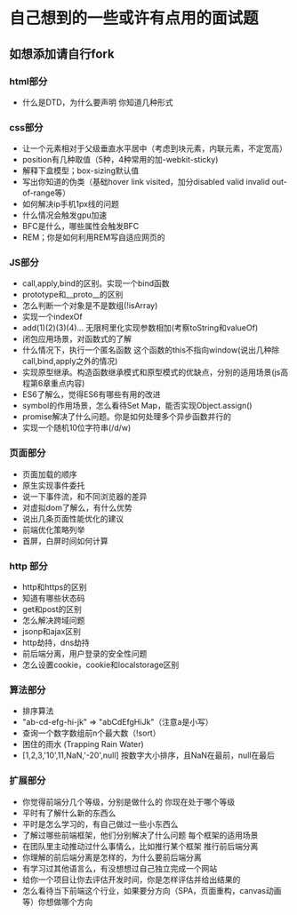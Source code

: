 # 自己想到的一些或许有点用的面试题
## 如想添加请自行fork
### html部分
+ 什么是DTD，为什么要声明 你知道几种形式

### css部分
+ 让一个元素相对于父级垂直水平居中（考虑到块元素，内联元素，不定宽高）
+ position有几种取值（5种，4种常用的加-webkit-sticky)
+ 解释下盒模型；box-sizing默认值
+ 写出你知道的伪类（基础hover link visited，加分disabled valid invalid out-of-range等）
+ 如何解决ip手机1px线的问题
+ 什么情况会触发gpu加速
+ BFC是什么，哪些属性会触发BFC
+ REM；你是如何利用REM写自适应网页的

### JS部分
+ call,apply,bind的区别。实现一个bind函数
+ prototype和__proto__的区别
+ 怎么判断一个对象是不是数组(!isArray)
+ 实现一个indexOf
+ add(1)(2)(3)(4)... 无限柯里化实现参数相加(考察toString和valueOf)
+ 闭包应用场景，对函数式的了解
+ 什么情况下，执行一个匿名函数 这个函数的this不指向window(说出几种除call,bind,apply之外的情况)
+ 实现原型继承。构造函数继承模式和原型模式的优缺点，分别的适用场景(js高程第6章重点内容)
+ ES6了解么，觉得ES6有哪些有用的改进
+ symbol的作用场景，怎么看待Set Map，能否实现Object.assign()
+ promise解决了什么问题。你是如何处理多个异步函数并行的
+ 实现一个随机10位字符串(\/d/w\)

### 页面部分
+ 页面加载的顺序
+ 原生实现事件委托
+ 说一下事件流，和不同浏览器的差异
+ 对虚拟dom了解么，有什么优势
+ 说出几条页面性能优化的建议
+ 前端优化策略列举
+ 首屏，白屏时间如何计算

### http 部分
- http和https的区别
- 知道有哪些状态码
- get和post的区别
- 怎么解决跨域问题
- jsonp和ajax区别
- http劫持，dns劫持
- 前后端分离，用户登录的安全性问题
- 怎么设置cookie，cookie和localstorage区别

### 算法部分
- 排序算法
- "ab-cd-efg-hi-jk" => "abCdEfgHiJk"（注意a是小写）
- 查询一个数字数组前n个最大数（!sort）
- 困住的雨水 (Trapping Rain Water)
- [1,2,3,'10',11,NaN,'-20',null] 按数字大小排序，且NaN在最前，null在最后

### 扩展部分
- 你觉得前端分几个等级，分别是做什么的  你现在处于哪个等级
- 平时有了解什么新的东西么
- 平时是怎么学习的，有自己做过一些小东西么
- 了解过哪些前端框架，他们分别解决了什么问题 每个框架的适用场景
- 在团队里主动推动过什么事情么，比如推行某个框架 推行前后端分离
- 你理解的前后端分离是怎样的，为什么要前后端分离
- 有学习过其他语言么，有没想想过自己独立完成一个网站
- 给你一个项目让你去评估开发时间，你是怎样评估并给出结果的
- 怎么看待当下前端这个行业，如果要分方向（SPA，页面重构，canvas动画等）你想做哪个方向
